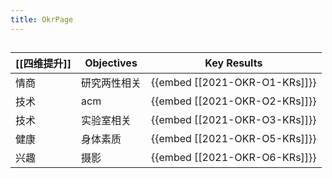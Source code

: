 ```yaml
---
title: OkrPage
---
```


## 
| [[四维提升]] | Objectives | Key Results |
|-|-|-|
| 情商 | 研究两性相关 | {{embed [[2021-OKR-O1-KRs]]}} |
| 技术 | acm | {{embed [[2021-OKR-O2-KRs]]}} |
| 技术| 实验室相关 | {{embed [[2021-OKR-O3-KRs]]}} |
|健康|身体素质| {{embed [[2021-OKR-O5-KRs]]}}|
|兴趣|摄影|{{embed [[2021-OKR-O6-KRs]]}}|
##